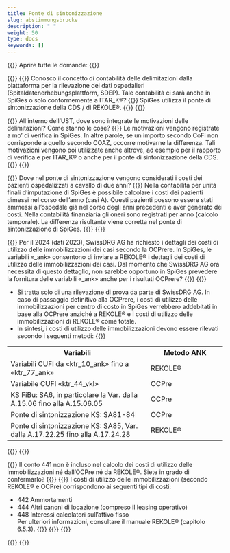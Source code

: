 ```yaml
---
title: Ponte di sintonizzazione  
slug: abstimmungsbrucke
description: " "
weight: 50
type: docs
keywords: []
---
```


{{<faqBlock>}}
Aprire tutte le domande: {{<collapsibleGroupCommand groupId="abstimmungsbrucke">}}

{{<numberedList>}}
{{<listItem>}}
Conosco il concetto di contabilità delle delimitazioni dalla piattaforma per la rilevazione dei dati ospedalieri (Spitaldatenerhebungsplattform, SDEP). Tale contabilità ci sarà anche in SpiGes o solo conformemente a ITAR_K®?
{{<collapsibleBlock groupId="abstimmungsbrucke">}}
SpiGes utilizza il ponte di sintonizzazione della CDS / di REKOLE®.
{{</collapsibleBlock>}}
{{</listItem>}}

{{<listItem>}}
All’interno dell’UST, dove sono integrate le motivazioni delle delimitazioni? Come stanno le cose?
{{<collapsibleBlock groupId="abstimmungsbrucke">}}
Le motivazioni vengono registrate a mo’ di verifica in SpiGes. In altre parole, se un importo secondo CoFi non corrisponde a quello secondo COAZ, occorre motivarne la differenza. Tali motivazioni vengono poi utilizzate anche altrove, ad esempio per il rapporto di verifica e per ITAR_K® o anche per il ponte di sintonizzazione della CDS.
{{</collapsibleBlock>}}
{{</listItem>}}

{{<listItem>}}
Dove nel ponte di sintonizzazione vengono considerati i costi dei pazienti ospedalizzati a cavallo di due anni?
{{<collapsibleBlock groupId="abstimmungsbrucke">}}
Nella contabilità per unità finali d’imputazione di SpiGes è possibile calcolare i costi dei pazienti dimessi nel corso dell’anno (casi A). Questi pazienti possono essere stati ammessi all’ospedale già nel corso degli anni precedenti e aver generato dei costi. Nella contabilità finanziaria gli oneri sono registrati per anno (calcolo temporale). La differenza risultante viene corretta nel ponte di sintonizzazione di SpiGes.
{{</collapsibleBlock>}}
{{</listItem>}}

{{<listItem>}}
Per il 2024 (dati 2023), SwissDRG AG ha richiesto i dettagli dei costi di utilizzo delle immobilizzazioni dei casi secondo la OCPrere. In SpiGes, le variabili «_ank» consentono di inviare a REKOLE® i dettagli dei costi di utilizzo delle immobilizzazioni dei casi. Dal momento che SwissDRG AG ora necessita di questo dettaglio, non sarebbe opportuno in SpiGes prevedere la fornitura delle variabili «_ank» anche per i risultati OCPrere? 
{{<collapsibleBlock groupId="abstimmungsbrucke">}}
{{<markdown>}}
- Si tratta solo di una rilevazione di prova da parte di SwissDRG AG. In caso di passaggio definitivo alla OCPrere, i costi di utilizzo delle immobilizzazioni per centro di costo in SpiGes verrebbero addebitati in base alla OCPrere anziché a REKOLE® e i costi di utilizzo delle immobilizzazioni di REKOLE® come totale. 
- In sintesi, i costi di utilizzo delle immobilizzazioni devono essere rilevati secondo i seguenti metodi:
{{</markdown>}}
<table class="w-100">
  <tr>
    <th style="width:65%"> Variabili </div></th>
    <th> Metodo ANK </th>
  </tr>
  <tr>
    <td> Variabili CUFI da «ktr_10_ank» fino a «ktr_77_ank» </td>
    <td> REKOLE® </td>
  </tr>
  <tr>
    <td> Variabile CUFI «ktr_44_vkl» </td>
    <td> OCPre </td>
  </tr>
  <tr>
    <td> KS FiBu: SA6, in particolare la Var. dalla A.15.06 fino alla A.15.06.05
 </td>
    <td> OCPre </td>
  </tr>
  <tr>
    <td> Ponte di sintonizzazione KS: SA81-84
 </td>
    <td> OCPre </td>
  </tr>
  <tr>
    <td> Ponte di sintonizzazione KS: SA85, Var. dalla A.17.22.25 fino alla A.17.24.28
 </td>
    <td> REKOLE® </td>
  </tr>
</table>
{{</collapsibleBlock>}}
{{</listItem>}}

{{<listItem>}}
Il conto 441 non è incluso nel calcolo dei costi di utilizzo delle immobilizzazioni né dall’OCPre né da REKOLE®. Siete in grado di confermarlo?
{{<collapsibleBlock groupId="abstimmungsbrucke">}}
{{<markdown>}}
I costi di utilizzo delle immobilizzazioni (secondo REKOLE® e OCPre) corrispondono ai seguenti tipi di costi:       
- 442 Ammortamenti      
- 444 Altri canoni di locazione (compreso il leasing operativo)       
- 448 Interessi calcolatori sull’attivo fisso       
Per ulteriori informazioni, consultare il manuale REKOLE® (capitolo 6.5.3).
{{</markdown>}}
{{</collapsibleBlock>}}
{{</listItem>}}

{{</numberedList>}}
{{</faqBlock>}}